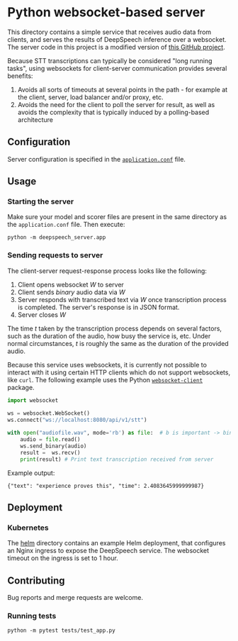 # Python websocket-based server

This directory contains a simple service that receives audio data from clients, and serves the results
of DeepSpeech inference over a websocket. The server code in this project is a modified version of
[this GitHub project](https://github.com/zelo/deepspeech-rest-api).

Because STT transcriptions can typically be considered "long running tasks", using websockets for client-server 
communication provides several benefits:
1. Avoids all sorts of timeouts at several points in the path - for example at the client, server, load balancer and/or
proxy, etc.
2. Avoids the need for the client to poll the server for result, as well as avoids the complexity that is typically 
induced by a polling-based architecture

## Configuration

Server configuration is specified in the [`application.conf`](application.conf) file. 

## Usage

### Starting the server

Make sure your model and scorer files are present in the same directory as the `application.conf` file. Then execute:

```
python -m deepspeech_server.app
```

### Sending requests to server

The client-server request-response process looks like the following:

1. Client opens websocket _W_ to server
2. Client sends _binary_ audio data via _W_
3. Server responds with transcribed text via _W_ once transcription process is completed. The server's response is 
   in JSON format.
4. Server closes _W_

The time _t_ taken by the transcription process depends on several factors, such as the duration of the audio, how busy
the service is, etc. Under normal circumstances, _t_ is roughly the same as the duration of the provided audio.

Because this service uses websockets, it is currently not possible to interact with it using certain HTTP clients
which do not support websockets, like `curl`. The following example uses the
Python [`websocket-client`](https://pypi.org/project/websocket_client/) package.

```python
import websocket
    
ws = websocket.WebSocket()
ws.connect("ws://localhost:8080/api/v1/stt")

with open("audiofile.wav", mode='rb') as file:  # b is important -> binary
    audio = file.read()
    ws.send_binary(audio)
    result =  ws.recv()
    print(result) # Print text transcription received from server
```

Example output:
```
{"text": "experience proves this", "time": 2.4083645999999987}
```

## Deployment

### Kubernetes

The [helm](helm) directory contains an example Helm deployment, that configures an Nginx ingress to expose the 
DeepSpeech service. The websocket timeout on the ingress is set to 1 hour.

## Contributing

Bug reports and merge requests are welcome.

### Running tests

```
python -m pytest tests/test_app.py
```
